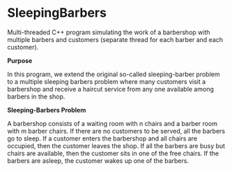 # SleepingBarbers
Multi-threaded C++ program simulating the work of a barbershop with multiple barbers and customers 
(separate thread for each barber and each customer).

<b>Purpose</b>

In this program, we extend the original so-called sleeping-barber problem to a
multiple sleeping barbers problem where many customers visit a barbershop and receive a haircut service
from any one available among barbers in the shop.

<b>Sleeping-Barbers Problem</b>

A barbershop consists of a waiting room with n chairs and a barber room with m barber chairs. If there are
no customers to be served, all the barbers go to sleep. If a customer enters the barbershop and all chairs
are occupied, then the customer leaves the shop. If all the barbers are busy but chairs are available, then
the customer sits in one of the free chairs. If the barbers are asleep, the customer wakes up one of the
barbers.
